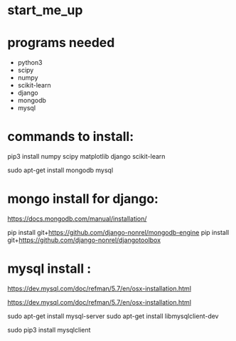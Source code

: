 # start_me_up


# programs needed

- python3
- scipy
- numpy
- scikit-learn
- django
- mongodb
- mysql

# commands to install:

pip3 install numpy scipy matplotlib django scikit-learn

sudo apt-get install mongodb mysql

# mongo install for django:

https://docs.mongodb.com/manual/installation/

pip install git+https://github.com/django-nonrel/mongodb-engine
pip install git+https://github.com/django-nonrel/djangotoolbox

# mysql install :

https://dev.mysql.com/doc/refman/5.7/en/osx-installation.html

https://dev.mysql.com/doc/refman/5.7/en/osx-installation.html

sudo apt-get install mysql-server
sudo apt-get install libmysqlclient-dev

sudo pip3 install mysqlclient
